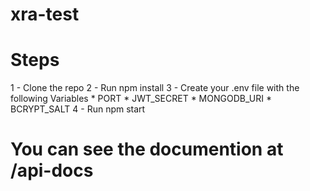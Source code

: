 # xra-test

# Steps

1 - Clone the repo
2 - Run npm install
3 - Create your .env file with the following Variables
    * PORT
    * JWT_SECRET
    * MONGODB_URI
    * BCRYPT_SALT
4 - Run npm start

# You can see the documention at /api-docs
  
